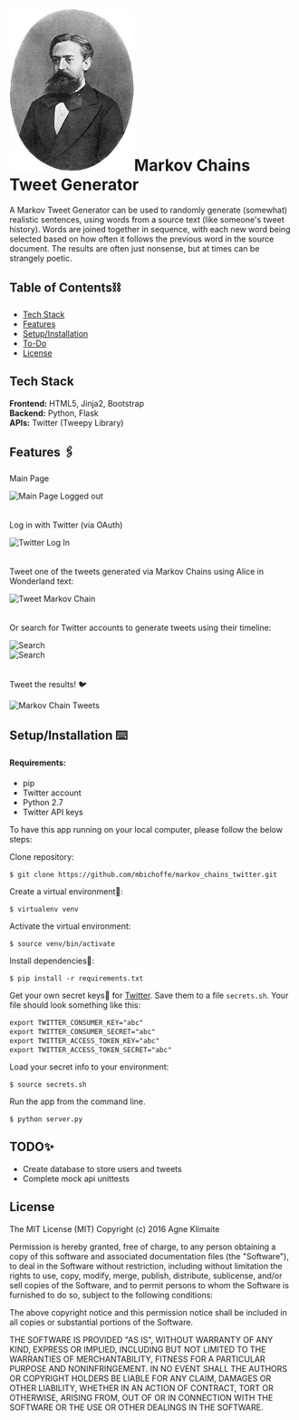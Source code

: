 
# <img src="/static/img/AAMarkov.jpg">Markov Chains Tweet Generator</img>

A Markov Tweet Generator can be used to randomly generate (somewhat) realistic sentences, using words from a source text (like someone's tweet history). Words are joined together in sequence, with each new word being selected based on how often it follows the previous word in the source document. The results are often just nonsense, but at times can be strangely poetic.


## Table of Contents⛓

* [Tech Stack](#tech-stack)
* [Features](#features)
* [Setup/Installation](#installation)
* [To-Do](#future)
* [License](#license)

## <a name="tech-stack"></a>Tech Stack

__Frontend:__ HTML5, Jinja2, Bootstrap <br/>
__Backend:__ Python, Flask <br/>
__APIs:__ Twitter (Tweepy Library) <br/>

## <a name="features"></a>Features 🖇

Main Page 

![Main Page Logged out](/static/gif/main-page.gif)
<br/><br/><br/>
Log in with Twitter (via OAuth) 
  
![Twitter Log In](/static/gif/search-log-in-with-twitter.gif)
<br/><br/><br/>
Tweet one of the tweets generated via Markov Chains using Alice in Wonderland
text:
  
![Tweet Markov Chain](/static/gif/tweet-1.gif)
<br/><br/><br/>
Or search for Twitter accounts to generate tweets using their timeline:
  
![Search](/static/gif/search.gif)
<br>
![Search](/static/gif/search-results.gif)
<br/><br/><br/>
Tweet the results! 🐦
  
![Markov Chain Tweets](/static/gif/tweet-2.gif)

## <a name="installation"></a>Setup/Installation ⌨️

#### Requirements:

- pip
- Twitter account
- Python 2.7
- Twitter API keys

To have this app running on your local computer, please follow the below steps:

Clone repository:
```
$ git clone https://github.com/mbichoffe/markov_chains_twitter.git
```
Create a virtual environment🔮:
```
$ virtualenv venv
```
Activate the virtual environment:
```
$ source venv/bin/activate
```
Install dependencies🔗:
```
$ pip install -r requirements.txt
```
Get your own secret keys🔑 for [Twitter](https://apps.twitter.com/). Save them to a file `secrets.sh`. Your file should look something like this:
```
export TWITTER_CONSUMER_KEY="abc"
export TWITTER_CONSUMER_SECRET="abc"
export TWITTER_ACCESS_TOKEN_KEY="abc"
export TWITTER_ACCESS_TOKEN_SECRET="abc"
```
Load your secret info to your environment:
```
$ source secrets.sh
```
Run the app from the command line.
```
$ python server.py
```

## <a name="future"></a>TODO✨
* Create database to store users and tweets
* Complete mock api unittests

## <a name="license"></a>License

The MIT License (MIT)
Copyright (c) 2016 Agne Klimaite 

Permission is hereby granted, free of charge, to any person obtaining a copy of
this software and associated documentation files (the "Software"), to deal in
the Software without restriction, including without limitation the rights to
use, copy, modify, merge, publish, distribute, sublicense, and/or sell copies
of the Software, and to permit persons to whom the Software is furnished to do
so, subject to the following conditions:

The above copyright notice and this permission notice shall be included in all
copies or substantial portions of the Software.

THE SOFTWARE IS PROVIDED "AS IS", WITHOUT WARRANTY OF ANY KIND, EXPRESS OR
IMPLIED, INCLUDING BUT NOT LIMITED TO THE WARRANTIES OF MERCHANTABILITY,
FITNESS FOR A PARTICULAR PURPOSE AND NONINFRINGEMENT. IN NO EVENT SHALL THE
AUTHORS OR COPYRIGHT HOLDERS BE LIABLE FOR ANY CLAIM, DAMAGES OR OTHER
LIABILITY, WHETHER IN AN ACTION OF CONTRACT, TORT OR OTHERWISE, ARISING FROM,
OUT OF OR IN CONNECTION WITH THE SOFTWARE OR THE USE OR OTHER DEALINGS IN THE
SOFTWARE.